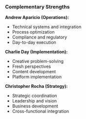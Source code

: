### Complementary Strengths

**Andrew Aparicio (Operations):**

- Technical systems and integration
- Process optimization
- Compliance and regulatory
- Day-to-day execution

**Charlie Day (Implementation):**

- Creative problem-solving
- Fresh perspectives
- Content development
- Platform implementation

**Christopher Rocha (Strategy):**

- Strategic coordination
- Leadership and vision
- Business development
- Cross-functional integration
